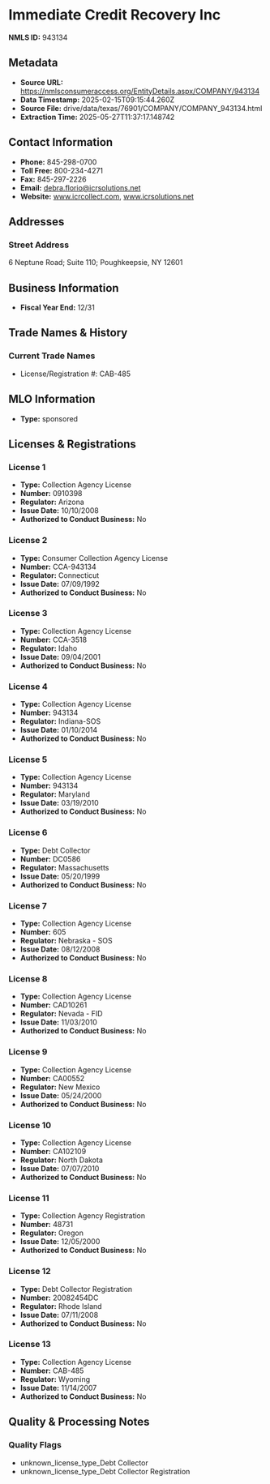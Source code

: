 # Immediate Credit Recovery Inc

**NMLS ID:** 943134

## Metadata
- **Source URL:** https://nmlsconsumeraccess.org/EntityDetails.aspx/COMPANY/943134
- **Data Timestamp:** 2025-02-15T09:15:44.260Z
- **Source File:** drive/data/texas/76901/COMPANY/COMPANY_943134.html
- **Extraction Time:** 2025-05-27T11:37:17.148742

## Contact Information
- **Phone:** 845-298-0700
- **Toll Free:** 800-234-4271
- **Fax:** 845-297-2226
- **Email:** debra.florio@icrsolutions.net
- **Website:** www.icrcollect.com, www.icrsolutions.net

## Addresses
### Street Address
6 Neptune Road; Suite 110; Poughkeepsie, NY 12601

## Business Information
- **Fiscal Year End:** 12/31

## Trade Names & History
### Current Trade Names
- License/Registration #: CAB-485

## MLO Information
- **Type:** sponsored

## Licenses & Registrations

### License 1
- **Type:** Collection Agency License
- **Number:** 0910398
- **Regulator:** Arizona
- **Issue Date:** 10/10/2008
- **Authorized to Conduct Business:** No

### License 2
- **Type:** Consumer Collection Agency License
- **Number:** CCA-943134
- **Regulator:** Connecticut
- **Issue Date:** 07/09/1992
- **Authorized to Conduct Business:** No

### License 3
- **Type:** Collection Agency License
- **Number:** CCA-3518
- **Regulator:** Idaho
- **Issue Date:** 09/04/2001
- **Authorized to Conduct Business:** No

### License 4
- **Type:** Collection Agency License
- **Number:** 943134
- **Regulator:** Indiana-SOS
- **Issue Date:** 01/10/2014
- **Authorized to Conduct Business:** No

### License 5
- **Type:** Collection Agency License
- **Number:** 943134
- **Regulator:** Maryland
- **Issue Date:** 03/19/2010
- **Authorized to Conduct Business:** No

### License 6
- **Type:** Debt Collector
- **Number:** DC0586
- **Regulator:** Massachusetts
- **Issue Date:** 05/20/1999
- **Authorized to Conduct Business:** No

### License 7
- **Type:** Collection Agency License
- **Number:** 605
- **Regulator:** Nebraska - SOS
- **Issue Date:** 08/12/2008
- **Authorized to Conduct Business:** No

### License 8
- **Type:** Collection Agency License
- **Number:** CAD10261
- **Regulator:** Nevada - FID
- **Issue Date:** 11/03/2010
- **Authorized to Conduct Business:** No

### License 9
- **Type:** Collection Agency License
- **Number:** CA00552
- **Regulator:** New Mexico
- **Issue Date:** 05/24/2000
- **Authorized to Conduct Business:** No

### License 10
- **Type:** Collection Agency License
- **Number:** CA102109
- **Regulator:** North Dakota
- **Issue Date:** 07/07/2010
- **Authorized to Conduct Business:** No

### License 11
- **Type:** Collection Agency Registration
- **Number:** 48731
- **Regulator:** Oregon
- **Issue Date:** 12/05/2000
- **Authorized to Conduct Business:** No

### License 12
- **Type:** Debt Collector Registration
- **Number:** 20082454DC
- **Regulator:** Rhode Island
- **Issue Date:** 07/11/2008
- **Authorized to Conduct Business:** No

### License 13
- **Type:** Collection Agency License
- **Number:** CAB-485
- **Regulator:** Wyoming
- **Issue Date:** 11/14/2007
- **Authorized to Conduct Business:** No

## Quality & Processing Notes
### Quality Flags
- unknown_license_type_Debt Collector
- unknown_license_type_Debt Collector Registration
